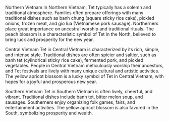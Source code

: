 

Northern Vietnam
In Northern Vietnam, Tet typically has a solemn and traditional atmosphere. Families often prepare offerings with many traditional dishes such as banh chung (square sticky rice cake), pickled onions, frozen meat, and gio lua (Vietnamese pork sausage). Northerners place great importance on ancestral worship and traditional rituals. The peach blossom is a characteristic symbol of Tet in the North, believed to bring luck and prosperity for the new year.

Central Vietnam
Tet in Central Vietnam is characterized by its rich, simple, and intense style. Traditional dishes are often spicier and saltier, such as banh tet (cylindrical sticky rice cake), fermented pork, and pickled vegetables. People in Central Vietnam meticulously worship their ancestors, and Tet festivals are lively with many unique cultural and artistic activities. The yellow apricot blossom is a lucky symbol of Tet in Central Vietnam, with hopes for a joyful and prosperous new year.

Southern Vietnam
Tet in Southern Vietnam is often lively, cheerful, and vibrant. Traditional dishes include banh tet, bitter melon soup, and sausages. Southerners enjoy organizing folk games, fairs, and entertainment activities. The yellow apricot blossom is also favored in the South, symbolizing prosperity and wealth.